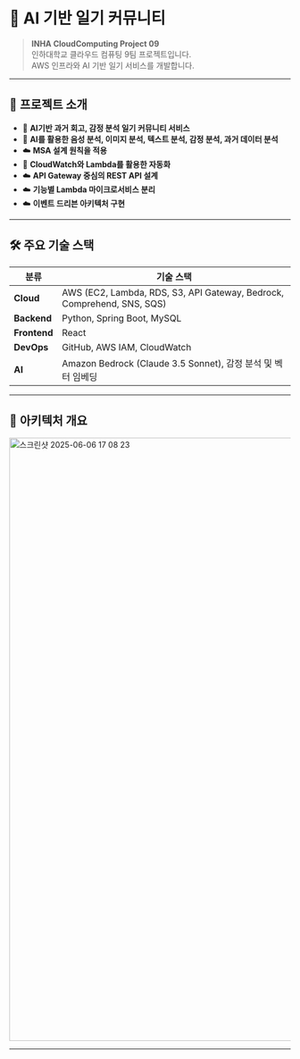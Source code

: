 # 🧠 AI 기반 일기 커뮤니티

> **INHA CloudComputing Project 09**  
> 인하대학교 클라우드 컴퓨팅 9팀 프로젝트입니다.  
> AWS 인프라와 AI 기반 일기 서비스를 개발합니다.
---

## 📌 프로젝트 소개

- 🧾 **AI기반 과거 회고, 감정 분석 일기 커뮤니티 서비스**
- 🤝 **AI를 활용한 음성 분석, 이미지 분석, 텍스트 분석, 감정 분석, 과거 데이터 분석**
- ☁️ **MSA 설계 원칙을 적용**
- 🔁 **CloudWatch와 Lambda를 활용한 자동화**
- ☁️ **API Gateway 중심의 REST API 설계**
- ☁️ **기능별 Lambda 마이크로서비스 분리**
- ☁️ **이벤트 드리븐 아키텍처 구현**
---

## 🛠️ 주요 기술 스택

| 분류       | 기술 스택                                                                 |
|------------|--------------------------------------------------------------------------|
| **Cloud**  | AWS (EC2, Lambda, RDS, S3, API Gateway, Bedrock, Comprehend, SNS, SQS)   |
| **Backend**| Python, Spring Boot, MySQL                                              |
| **Frontend**| React                                                                   |
| **DevOps** | GitHub, AWS IAM, CloudWatch                                             |
| **AI**     | Amazon Bedrock (Claude 3.5 Sonnet), 감정 분석 및 벡터 임베딩           |

---

## 🧩 아키텍처 개요

<img width="1080" alt="스크린샷 2025-06-06 17 08 23" src="https://github.com/user-attachments/assets/89ffb691-f86a-4908-b6ba-25dff06859f9" />




---

